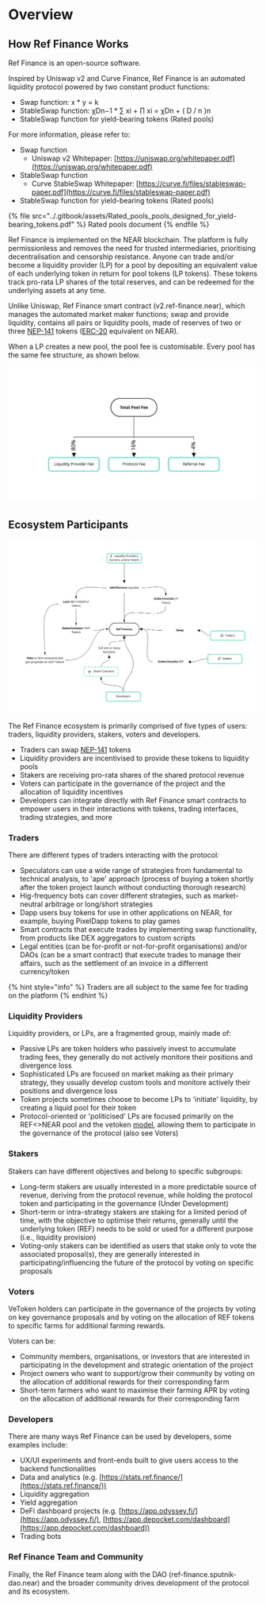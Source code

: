 # Overview

## How Ref Finance Works

Ref Finance is an open-source software.&#x20;

Inspired by Uniswap v2 and Curve Finance, Ref Finance is an automated liquidity protocol powered by two constant product functions:

* Swap function: x \* y = k
* StableSwap function: χDn−1 \* ∑ xi + ∏ xi = χDn + ( D / n )n&#x20;
* StableSwap function for yield-bearing tokens (Rated pools)

For more information, please refer to:

* Swap function
  * Uniswap v2 Whitepaper: [https://uniswap.org/whitepaper.pdf](https://uniswap.org/whitepaper.pdf)
* StableSwap function
  * Curve StableSwap Whitepaper: [https://curve.fi/files/stableswap-paper.pdf](https://curve.fi/files/stableswap-paper.pdf)
* StableSwap function for yield-bearing tokens (Rated pools)

{% file src="../.gitbook/assets/Rated_pools_pools_designed_for_yield-bearing_tokens.pdf" %}
Rated pools document
{% endfile %}

Ref Finance is implemented on the NEAR blockchain. The platform is fully permissionless and removes the need for trusted intermediaries, prioritising decentralisation and censorship resistance. Anyone can trade and/or become a liquidity provider (LP) for a pool by depositing an equivalent value of each underlying token in return for pool tokens (LP tokens). These tokens track pro-rata LP shares of the total reserves, and can be redeemed for the underlying assets at any time.

Unlike Uniswap, Ref Finance smart contract (v2.ref-finance.near), which manages the automated market maker functions; swap and provide liquidity, contains all pairs or liquidity pools, made of reserves of two or three [NEP-141](https://nomicon.io/Standards/FungibleToken/Core) tokens ([ERC-20](https://eips.ethereum.org/EIPS/eip-20) equivalent on NEAR).

When a LP creates a new pool, the pool fee is customisable. Every pool has the same fee structure, as shown below.

![](<../.gitbook/assets/Mind Map(5).jpg>)

## Ecosystem Participants

![](<../.gitbook/assets/Ref Ecosystem Participants(2).jpg>)

The Ref Finance ecosystem is primarily comprised of five types of users: traders, liquidity providers, stakers, voters and developers.&#x20;

* Traders can swap [NEP-141](https://nomicon.io/Standards/FungibleToken/Core) tokens
* Liquidity providers are incentivised to provide these tokens to liquidity pools
* Stakers are receiving pro-rata shares of the shared protocol revenue
* Voters can participate in the governance of the project and the allocation of liquidity incentives
* Developers can integrate directly with Ref Finance smart contracts to empower users in their interactions with tokens, trading interfaces, trading strategies, and more

### Traders

There are different types of traders interacting with the protocol:

* Speculators can use a wide range of strategies from fundamental to technical analysis, to 'ape' approach (process of buying a token shortly after the token project launch without conducting thorough research)
* Hig-frequency bots can cover different strategies, such as market-neutral arbitrage or long/short strategies
* Dapp users buy tokens for use in other applications on NEAR, for example, buying PixelDapp tokens to play games
* Smart contracts that execute trades by implementing swap functionality, from products like DEX aggregators to custom scripts
* Legal entities (can be for-profit or not-for-profit organisations) and/or DAOs (can be a smart contract) that execute trades to manage their affairs, such as the settlement of an invoice in a differrent currency/token&#x20;

{% hint style="info" %}
Traders are all subject to the same fee for trading on the platform
{% endhint %}

### Liquidity Providers

Liquidity providers, or LPs, are a fragmented group, mainly made of:

* Passive LPs are token holders who passively invest to accumulate trading fees, they generally do not actively monitore their positions and divergence loss
* Sophisticated LPs are focused on market making as their primary strategy, they usually develop custom tools and monitore actively their positions and divergence loss
* Token projects sometimes choose to become LPs to 'initiate' liquidity, by creating a liquid pool for their token
* Protocol-oriented or 'politicised' LPs are focused primarily on the REF<>NEAR pool and the vetoken [model](voting.md),  allowing them to participate in the governance of the protocol (also see Voters)

### Stakers

Stakers can have different objectives and belong to specific subgroups:

* Long-term stakers are usually interested in a more predictable source of revenue, deriving from the protocol revenue, while holding the protocol token and participating in the governance (Under Development)
* Short-term or intra-strategy stakers are staking for a limited period of time, with the objective to optimise their returns, generally until the underlying token (REF) needs to be sold or used for a different purpose (i.e., liquidity provision)
* Voting-only stakers can be identified as users that stake only to vote the associated proposal(s), they are generally interested in participating/influencing the future of the protocol by voting on specific proposals

### Voters

VeToken holders can participate in the governance of the projects by voting on key governance proposals and by voting on the allocation of REF tokens to specific farms for additional farming rewards.

Voters can be:

* Community members, organisations, or investors that are interested in participating in the development and strategic orientation of the project
* Project owners who want to support/grow their community by voting on the allocation of additional rewards for their corresponding farm
* Short-term farmers who want to maximise their farming APR by voting on the allocation of additional rewards for their corresponding farm

### Developers

There are many ways Ref Finance can be used by developers, some examples include:

* UX/UI experiments and front-ends built to give users access to the backend functionalities
* Data and analytics (e.g. [https://stats.ref.finance/](https://stats.ref.finance/))
* Liquidity aggregation
* Yield aggregation
* DeFi dashboard projects (e.g. [https://app.odyssey.fi/](https://app.odyssey.fi/), [https://app.depocket.com/dashboard](https://app.depocket.com/dashboard))
* Trading bots

### Ref Finance Team and Community

Finally, the Ref Finance team along with the DAO (ref-finance.sputnik-dao.near) and the broader community drives development of the protocol and its ecosystem.
